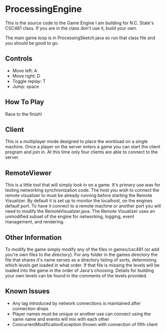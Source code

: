 ProcessingEngine
================

This is the source code to the Game Engine I am building for N.C. State's CSC481 class. If you are in the class don't use it, build your own.

The main game loop is in ProcessingSketch.java so run that class file and you should be good to go.

Controls
--------
* Move left: A
* Move right: D
* Toggle replay: T
* Jump: space

How To Play
-----------
Race to the finish!

Client
------
This is a multiplayer mode designed to place the workload on a single machine. Once a player on the server enters a game you can start the client program and join in. At this time only four clients are able to connect to the server.

RemoteViewer
------------
This is a little tool that will simply look in on a game. It's primary use was for testing networking synchronization code. The host you wish to connect the remote visualizer to must be already running before starting the Remote Visualizer. By default it is set up to monitor the localhost, on the engines default port. To have it connect to a remote machine or another port you will need to modify the RemoteVisualizer.java. The Remote Visualizer uses an unmodified subset of the engine for networking, logging, event management, and rendering.

Other Information
-----------------
To modify the game simply modify any of the files in games/csc481 (or add you're own files to the directory). For any folder in the games directory the file that shares it's name serves as a directory listing of sorts, determining which levels get loaded in what order. If that file is missing the levels will be loaded into the game in the order of Java's choosing. Details for building your own levels can be found in the comments of the levels provided.

Known Issues
------------
* Any lag introduced by network connections is maintained after connection drops
* Player names must be unique or another use can connect using the same name and events will mix with each other
* ConcurrentModificationException thrown with connection of fifth client
